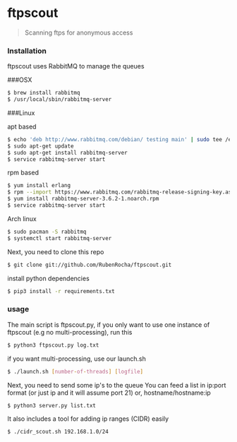 # ftpscout

> Scanning ftps for anonymous access

### Installation
ftpscout uses RabbitMQ to manage the queues

###OSX

```sh
$ brew install rabbitmq
$ /usr/local/sbin/rabbitmq-server
```

###Linux

apt based

```sh
$ echo 'deb http://www.rabbitmq.com/debian/ testing main' | sudo tee /etc/apt/sources.list.d/rabbitmq.list
$ sudo apt-get update
$ sudo apt-get install rabbitmq-server
$ service rabbitmq-server start
```

rpm based

```sh
$ yum install erlang
$ rpm --import https://www.rabbitmq.com/rabbitmq-release-signing-key.asc
$ yum install rabbitmq-server-3.6.2-1.noarch.rpm
$ service rabbitmq-server start
```

Arch linux
```sh
$ sudo pacman -S rabbitmq
$ systemctl start rabbitmq-server
```

Next, you need to clone this repo
```sh
$ git clone git://github.com/RubenRocha/ftpscout.git
```

install python dependencies
```sh
$ pip3 install -r requirements.txt
```

### usage
The main script is ftpscout.py, if you only want to use one instance of ftpscout (e.g no multi-processing), run this
```sh
$ python3 ftpscout.py log.txt
```

if you want multi-processing, use our launch.sh
```sh
$ ./launch.sh [number-of-threads] [logfile]
```

Next, you need to send some ip's to the queue
You can feed a list in ip:port format (or just ip and it will assume port 21) or, hostname/hostname:ip
```sh
$ python3 server.py list.txt
```

It also includes a tool for adding ip ranges (CIDR) easily
```sh
$ ./cidr_scout.sh 192.168.1.0/24
```
